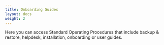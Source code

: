 ```yaml
---
title: Onboarding Guides
layout: docs
weight: 2
---
```

Here you can access Standard Operating Procedures that include backup & restore, helpdesk, installation, onboarding or user guides.